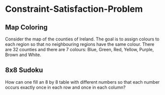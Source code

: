 # Constraint-Satisfaction-Problem

## Map Coloring

Consider the map of the counties of Ireland. The goal is to assign colours to
each region so that no neighbouring regions have the same colour.
There are 32 counties and there are 7 colours: Blue, Green, Red, Yellow, Purple, Brown
and White.

## 8x8 Sudoku

How can one fill an 8 by 8 table with different numbers so that each number occurs exactly
once in each row and once in each column? 
